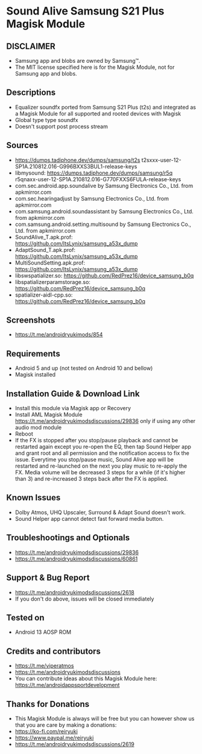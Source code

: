 # Sound Alive Samsung S21 Plus Magisk Module

## DISCLAIMER
- Samsung app and blobs are owned by Samsung™.
- The MIT license specified here is for the Magisk Module, not for Samsung app and blobs.

## Descriptions
- Equalizer soundfx ported from Samsung S21 Plus (t2s) and integrated as a Magisk Module for all supported and rooted devices with Magisk
- Global type type soundfx
- Doesn't support post process stream

## Sources
- https://dumps.tadiphone.dev/dumps/samsung/t2s t2sxxx-user-12-SP1A.210812.016-G996BXXS3BUL1-release-keys
- libmysound: https://dumps.tadiphone.dev/dumps/samsung/r5q r5qnaxx-user-12-SP1A.210812.016-G770FXXS6FULA-release-keys
- com.sec.android.app.soundalive by Samsung Electronics Co., Ltd. from apkmirror.com
- com.sec.hearingadjust by Samsung Electronics Co., Ltd. from apkmirror.com
- com.samsung.android.soundassistant by Samsung Electronics Co., Ltd. from apkmirror.com
- com.samsung.android.setting.multisound by Samsung Electronics Co., Ltd. from apkmirror.com
- SoundAlive_T.apk.prof: https://github.com/ItsLynix/samsung_a53x_dump
- AdaptSound_T.apk.prof: https://github.com/ItsLynix/samsung_a53x_dump
- MultiSoundSetting.apk.prof: https://github.com/ItsLynix/samsung_a53x_dump
- libswspatializer.so: https://github.com/RedPrez16/device_samsung_b0q
- libspatializerparamstorage.so: https://github.com/RedPrez16/device_samsung_b0q
- spatializer-aidl-cpp.so: https://github.com/RedPrez16/device_samsung_b0q

## Screenshots
- https://t.me/androidryukimods/854

## Requirements
- Android 5 and up (not tested on Android 10 and bellow)
- Magisk installed

## Installation Guide & Download Link
- Install this module via Magisk app or Recovery
- Install AML Magisk Module https://t.me/androidryukimodsdiscussions/29836 only if using any other audio mod module
- Reboot
- If the FX is stopped after you stop/pause playback and cannot be restarted again except you re-open the EQ,
  then tap Sound Helper app and grant root and all permission and the notification access to fix the issue.
  Everytime you stop/pause music, Sound Alive app will be restarted and re-launched on the next you play music to re-apply the FX.
  Media volume will be decreased 3 steps for a while (if it's higher than 3) and re-increased 3 steps back after the FX is applied.

## Known Issues
- Dolby Atmos, UHQ Upscaler, Surround & Adapt Sound doesn't work.
- Sound Helper app cannot detect fast forward media button.

## Troubleshootings and Optionals
- https://t.me/androidryukimodsdiscussions/29836
- https://t.me/androidryukimodsdiscussions/60861

## Support & Bug Report
- https://t.me/androidryukimodsdiscussions/2618
- If you don't do above, issues will be closed immediately

## Tested on
- Android 13 AOSP ROM

## Credits and contributors
- https://t.me/viperatmos
- https://t.me/androidryukimodsdiscussions
- You can contribute ideas about this Magisk Module here: https://t.me/androidappsportdevelopment

## Thanks for Donations
- This Magisk Module is always will be free but you can however show us that you are care by making a donations:
- https://ko-fi.com/reiryuki
- https://www.paypal.me/reiryuki
- https://t.me/androidryukimodsdiscussions/2619


